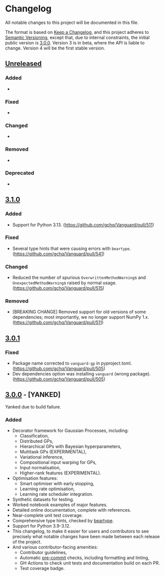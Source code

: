 # Changelog

All notable changes to this project will be documented in this file.

The format is based on [Keep a Changelog](https://keepachangelog.com/en/1.0.0/), and this project adheres to [Semantic Versioning](https://semver.org/spec/v2.0.0.html), except that, due
to internal constraints, the initial public version is [3.0.0]. Version 3 is in beta, where the API is liable to change.
Version 4 will be the first stable version.

## [Unreleased]

### Added

-

### Fixed

-

### Changed

-

### Removed

-

### Deprecated

-


## [3.1.0]

### Added

- Support for Python 3.13. (https://github.com/gchq/Vanguard/pull/511)

### Fixed

- Several type hints that were causing errors with `beartype`. (https://github.com/gchq/Vanguard/pull/541)

### Changed

- Reduced the number of spurious `OverwrittenMethodWarning`s and `UnexpectedMethodWarning`s raised by normal usage.
   (https://github.com/gchq/Vanguard/pull/515)

### Removed

- [BREAKING CHANGE] Removed support for old versions of some dependencies; most importantly, we no longer support
  NumPy 1.x. (https://github.com/gchq/Vanguard/pull/511)



## [3.0.1]

### Fixed

- Package name corrected to `vanguard-gp` in pyproject.toml. (https://github.com/gchq/Vanguard/pull/505)
- Dev dependencies option was installing `vanguard` (wrong package). (https://github.com/gchq/Vanguard/pull/505)


## [3.0.0] - [YANKED]

Yanked due to build failure.

### Added

- Decorator framework for Gaussian Processes, including:
  - Classification,
  - Distributed GPs,
  - Hierarchical GPs with Bayesian hyperparameters,
  - Multitask GPs (EXPERIMENTAL),
  - Variational inference,
  - Compositional input warping for GPs,
  - Input normalisation,
  - Higher-rank features (EXPERIMENTAL).
- Optimisation features:
  - Smart optimiser with early stopping,
  - Learning rate optimisation,
  - Learning rate scheduler integration.
- Synthetic datasets for testing.
- Worked notebook examples of major features.
- Detailed online documentation, complete with references.
- Near-complete unit test coverage.
- Comprehensive type hints, checked by [beartype].
- Support for Python 3.9-3.12.
- This changelog, to make it easier for users and contributors to see precisely what notable changes have been made
  between each release of the project.
- And various contributor-facing amenities:
  - Contributor guidelines,
  - Automatic [pre-commit] checks, including formatting and linting,
  - GH Actions to check unit tests and documentation build on each PR.
  - Test coverage badge.


[//]: # (## [M.m.p] - YYYY-mm-dd)

[//]: # (### Added)
[//]: # (This is where features that have been added should be noted.)

[//]: # (### Fixed)
[//]: # (This is where fixes should be noted.)

[//]: # (### Changed)
[//]: # (This is where changes from previous versions should be noted.)

[//]: # (### Removed)
[//]: # (This is where elements which have been removed should be noted.)

[//]: # (### Deprecated)
[//]: # (This is where existing but deprecated elements should be noted.)

[beartype]: https://pypi.org/project/beartype/
[pre-commit]: https://pre-commit.com/

[Unreleased]: https://github.com/gchq/Vanguard/compare/v3.1.0...HEAD
[3.1.0]: https://github.com/gchq/Vanguard/compare/v3.0.1...v3.1.0
[3.0.1]: https://github.com/gchq/Vanguard/compare/v3.0.0...v3.0.1
[3.0.0]: https://github.com/gchq/Vanguard/releases/tag/v3.0.0
